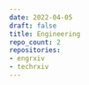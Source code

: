 ```yaml
---
date: 2022-04-05
draft: false
title: Engineering
repo_count: 2
repositories:
- engrxiv
- techrxiv
---
```



